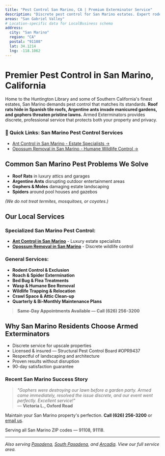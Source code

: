 ```yaml
---
title: "Pest Control San Marino, CA | Premium Exterminator Service"
description: "Discrete pest control for San Marino estates. Expert rodent, ant & spider removal. Licensed professionals. Call (626) 256-3200."
areas: "San Gabriel Valley"
# Location-specific data for LocalBusiness schema
address:
  city: "San Marino"
  region: "CA"
  postal: "91108"
  lat: 34.1214
  lng: -118.1062
---
```


# Premier Pest Control in **San Marino, California**

Home to the Huntington Library and some of Southern California's finest estates, San Marino demands pest control that matches its standards. **Roof rats hide in Spanish tile roofs, Argentine ants invade manicured gardens, and gophers threaten pristine lawns.** Armed Exterminators provides discrete, professional service that protects both your property and privacy.

<div class="location-services-box">
<h3>🎯 Quick Links: San Marino Pest Control Services</h3>
<ul>
<li><a href="/ant-control-san-marino/">Ant Control in San Marino - Estate Specialists <span class="arrow">→</span></a></li>
<li><a href="/opossum-removal-san-marino/">Opossum Removal in San Marino - Humane Wildlife Control <span class="arrow">→</span></a></li>
</ul>
</div>

## Common San Marino Pest Problems We Solve

- **Roof Rats** in luxury attics and garages
- **Argentine Ants** disrupting outdoor entertainment areas
- **Gophers & Moles** damaging estate landscaping
- **Spiders** around pool houses and gazebos

*(We do not treat termites, mosquitoes, or coyotes.)*

## Our Local Services

### Specialized San Marino Pest Control:
* **[Ant Control in San Marino](/ant-control-san-marino/)** - Luxury estate specialists
* **[Opossum Removal in San Marino](/opossum-removal-san-marino/)** - Discrete wildlife control

### General Services:
* **Rodent Control & Exclusion**  
* **Roach & Spider Extermination**  
* **Bed Bug & Flea Treatments**  
* **Wasp & Humane Bee Removal**  
* **Wildlife Trapping & Relocation**  
* **Crawl Space & Attic Clean-up**  
* **Quarterly & Bi-Monthly Maintenance Plans**

> **Same-Day Appointments Available — Call (626) 256-3200**

## Why San Marino Residents Choose Armed Exterminators

* Discrete service for upscale properties  
* Licensed & insured — Structural Pest Control Board #OPR9437  
* Respectful of landscaping and architecture  
* Proven results without disruption  
* 90-day satisfaction guarantee

### Recent San Marino Success Story

> *"Gophers were destroying our lawn before a garden party. Armed came immediately, resolved the issue discrete, and our event went perfectly. Excellent service!"*  
> — **Victoria L., Oxford Road**

Maintain your San Marino property's perfection. **Call (626) 256-3200** or [email us](mailto:armedex@sbcglobal.net).  

Serving all San Marino ZIP codes — 91108, 91118.

---

*Also serving [Pasadena](/locations/pasadena/), [South Pasadena](/locations/south-pasadena/), and [Arcadia](/locations/arcadia/). View our full service area.*